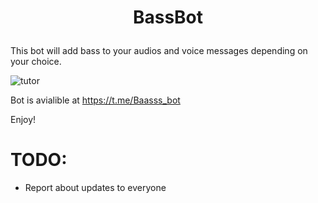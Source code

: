 # <p align="center">BassBot

This bot will add bass to your audios and voice messages depending on your choice.

![tutor](https://github.com/karaz159/bass_bot/blob/master/pic/tutor.gif)

Bot is avialible at https://t.me/Baasss_bot

Enjoy!

# TODO:

* Report about updates to everyone
